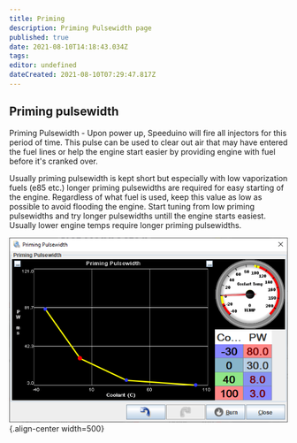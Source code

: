 ```yaml
---
title: Priming
description: Priming Pulsewidth page
published: true
date: 2021-08-10T14:18:43.034Z
tags: 
editor: undefined
dateCreated: 2021-08-10T07:29:47.817Z
---
```


Priming pulsewidth
--------

Priming Pulsewidth - Upon power up, Speeduino will fire all injectors for this period of time. This pulse can be used to clear out air that may have entered the fuel lines or help the engine start easier by providing engine with fuel before it's cranked over. 

Usually priming pulsewidth is kept short but especially with low vaporization fuels (e85 etc.) longer priming pulsewidths are required for easy starting of the engine. Regardless of what fuel is used, keep this value as low as possible to avoid flooding the engine. Start tuning from low priming pulsewidths and try longer pulsewidths untill the engine starts easiest. Usually lower engine temps require longer priming pulsewidths.

![Example priming pulse](/img/warmup/priming.png){.align-center width=500}
